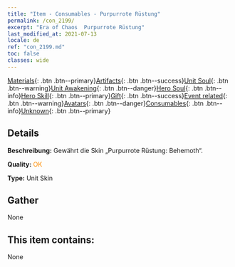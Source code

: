 ```yaml
---
title: "Item - Consumables - Purpurrote Rüstung"
permalink: /con_2199/
excerpt: "Era of Chaos  Purpurrote Rüstung"
last_modified_at: 2021-07-13
locale: de
ref: "con_2199.md"
toc: false
classes: wide
---
```

 [Materials](/ItemsDE/){: .btn .btn--primary}[Artifacts](/ItemsDE/Artifacts/){: .btn .btn--success}[Unit Soul](/ItemsDE/UnitSoul/){: .btn .btn--warning}[Unit Awakening](/ItemsDE/UnitAwakening/){: .btn .btn--danger}[Hero Soul](/ItemsDE/HeroSoul/){: .btn .btn--info}[Hero Skill](/ItemsDE/HeroSkill/){: .btn .btn--primary}[Gift](/ItemsDE/Gift/){: .btn .btn--success}[Event related](/ItemsDE/Events/){: .btn .btn--warning}[Avatars](/ItemsDE/Avatars/){: .btn .btn--danger}[Consumables](/ItemsDE/Consumables/){: .btn .btn--info}[Unknown](/ItemsDE/Unknown/){: .btn .btn--primary}

## Details
 **Beschreibung:** Gewährt die Skin „Purpurrote Rüstung: Behemoth“.

 **Quality:** <span style="color: #FF8C00">OK</span>

 **Type:** Unit Skin

## Gather

  None

## This item contains:

  None

